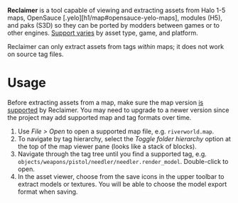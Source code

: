 **Reclaimer** is a tool capable of viewing and extracting assets from Halo 1-5 maps, OpenSauce [.yelo][h1/map#opensauce-yelo-maps], modules (H5), and paks (S3D) so they can be ported by modders between games or to other engines. [Support varies][compat] by asset type, game, and platform.

Reclaimer can only extract assets from tags _within_ maps; it does not work on source tag files.

# Usage
Before extracting assets from a map, make sure the map version [is supported][compat] by Reclaimer. You may need to upgrade to a newer version since the project may add supported map and tag formats over time.

1. Use _File > Open_ to open a supported map file, e.g. `riverworld.map`.
2. To navigate by tag hierarchy, select the _Toggle folder hierarchy_ option at the top of the map viewer pane (looks like a stack of blocks).
3. Navigate through the tag tree until you find a supported tag, e.g. `objects/weapons/pistol/needler/needler.render_model`. Double-click to open.
4. In the asset viewer, choose from the save icons in the upper toolbar to extract models or textures. You will be able to choose the model export format when saving.

[compat]: https://github.com/Gravemind2401/Reclaimer/wiki/Compatibility

